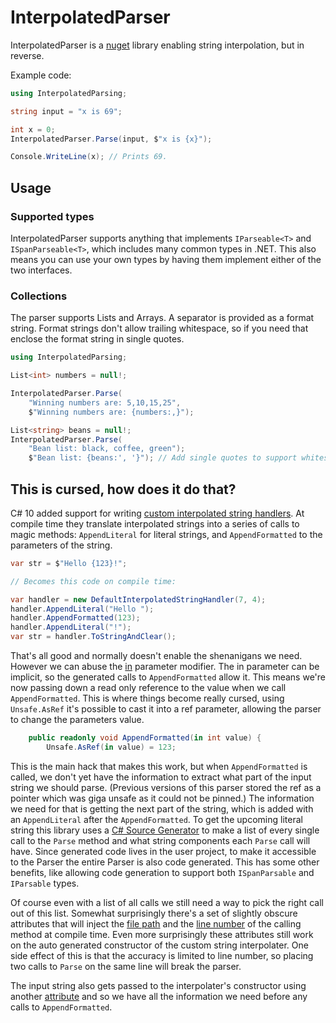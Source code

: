 # InterpolatedParser

InterpolatedParser is a [nuget](https://www.nuget.org/packages/InterpolatedParser/) library enabling string interpolation, but in reverse.

Example code:
```csharp
using InterpolatedParsing;

string input = "x is 69";

int x = 0;
InterpolatedParser.Parse(input, $"x is {x}");

Console.WriteLine(x); // Prints 69.
```

## Usage

### Supported types
InterpolatedParser supports anything that implements `IParseable<T>` and `ISpanParseable<T>`, which includes many common types in .NET. This also means you can use your own types by having them implement either of the two interfaces.

### Collections
The parser supports Lists and Arrays. A separator is provided as a format string. Format strings don't allow trailing whitespace, so if you need that enclose the format string in single quotes.

```csharp
using InterpolatedParsing;

List<int> numbers = null!;

InterpolatedParser.Parse(
	"Winning numbers are: 5,10,15,25",
	$"Winning numbers are: {numbers:,}");

List<string> beans = null!;
InterpolatedParser.Parse(
	"Bean list: black, coffee, green");
	$"Bean list: {beans:', '}"); // Add single quotes to support whitespace
```


## This is cursed, how does it do that?
C# 10 added support for writing [custom interpolated string handlers](https://learn.microsoft.com/en-us/dotnet/csharp/whats-new/tutorials/interpolated-string-handler). At compile time they translate interpolated strings into a series of calls to magic methods: `AppendLiteral` for literal strings, and `AppendFormatted` to the parameters of the string.

```csharp
var str = $"Hello {123}!";

// Becomes this code on compile time:

var handler = new DefaultInterpolatedStringHandler(7, 4);
handler.AppendLiteral("Hello ");
handler.AppendFormatted(123);
handler.AppendLiteral("!");
var str = handler.ToStringAndClear();
```

That's all good and normally doesn't enable the shenanigans we need. However we can abuse the [in](https://learn.microsoft.com/en-us/dotnet/csharp/language-reference/keywords/method-parameters#in-parameter-modifier) parameter modifier. The in parameter can be implicit, so the generated calls to `AppendFormatted` allow it. This means we're now passing down a read only reference to the value when we call `AppendFormatted`. This is where things become really cursed, using `Unsafe.AsRef` it's possible to cast it into a ref parameter, allowing the parser to change the parameters value.

```csharp
    public readonly void AppendFormatted(in int value) {
        Unsafe.AsRef(in value) = 123;
```

This is the main hack that makes this work, but when `AppendFormatted` is called, we don't yet have the information to extract what part of the input string we should parse. (Previous versions of this parser stored the ref as a pointer which was giga unsafe as it could not be pinned.) The information we need for that is getting the next part of the string, which is added with an `AppendLiteral` after the `AppendFormatted`. To get the upcoming literal string this library uses a [C# Source Generator](https://learn.microsoft.com/en-us/dotnet/csharp/roslyn-sdk/source-generators-overview) to make a list of every single call to the `Parse` method and what string components each `Parse` call will have. Since generated code lives in the user project, to make it accessible to the Parser the entire Parser is also code generated. This has some other benefits, like allowing code generation to support both `ISpanParsable` and `IParsable` types.

Of course even with a list of all calls we still need a way to pick the right call out of this list. Somewhat surprisingly there's a set of slightly obscure attributes that will inject the [file path](https://learn.microsoft.com/en-us/dotnet/api/system.runtime.compilerservices.callerfilepathattribute) and the [line number](https://learn.microsoft.com/en-us/dotnet/api/system.runtime.compilerservices.callerlinenumberattribute) of the calling method at compile time.
Even more surprisingly these attributes still work on the auto generated constructor of the custom string interpolater. One side effect of this is that the accuracy is limited to line number, so placing two calls to `Parse` on the same line will break the parser.

The input string also gets passed to the interpolater's constructor using another [attribute](https://learn.microsoft.com/en-us/dotnet/api/system.runtime.compilerservices.interpolatedstringhandlerargumentattribute) and so we have all the information we need before any calls to `AppendFormatted`.

